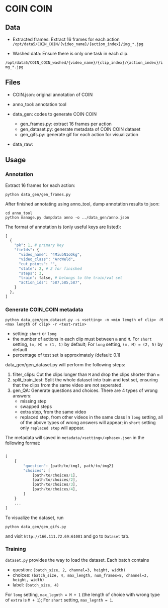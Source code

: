 # COIN COIN

## Data
- Extracted frames:
Extract 16 frames for each action
`/opt/data5/COIN_COIN/{video_name}/{action_index}/img_*.jpg`

- Washed data:
Ensure there is only one task in each clip.

`/opt/data5/COIN_COIN_washed/{video_name}/{clip_index}/{action_index}/img_*.jpg`

## Files
- COIN.json: original annotation of COIN
- anno_tool: annotation tool
- data_gen: codes to generate COIN COIN
	- gen_frames.py: extract 16 frames per action
	- gen_dataset.py: generate metadata of COIN COIN dataset
	- gen_gifs.py: generate gif for each action for visualization

- data_raw: 

## Usage
### Annotation
Extract 16 frames for each action:
```
python data_gen/gen_frames.py
```

After finished annotating using anno_tool, dump annotation results to json:

```
cd anno_tool
python manage.py dumpdata anno -o ../data_gen/anno.json
```

The format of annotation is (only useful keys are listed): 

```python
[
  {
    "pk": 1, # primary key
    "fields": {
      "video_name": "4MiubN1oQkg",
      "video_class": "ArcWeld",
      "cut_points": "",
      "state": 2, # 2 for finished
      "steps": 3,
      "train": false, # belongs to the train/val set
      "action_ids": "587,585,587",
    }
  },
]
```

### Generate COIN_COIN metadata
```
python data_gen/gen_dataset.py -s <setting> -m <min length of clip> -M <max length of clip> -r <test-ratio>
```

- setting: `short` or `long`
- the number of actions in each clip must between `m` and `M`. For `short` setting, `(m, M) = (1, 1)` by default; For `long` setting, `(m, M) = (2, 5)` by default
- percentage of test set is <test-ratio> approximately (default: 0.1)

data_gen/gen_dataset.py will perform the following steps:

1. filter_clips: Cut the clips longer than `M` and drop the clips shorter than `m`
2. split_train_test: Split the whole dataset into train and test set, ensuring that the clips from the same video are not seperated.
3. gen_QA: Generate questions and choices. There are 4 types of wrong answers:
	- missing step
	- swapped steps
	- extra step, from the same video
	- replaced step, from other videos in the same class
In `long` setting, all of the above types of wrong answers will appear; in `short` setting only `replaced step` will appear.

The metadata will saved in `metadata/<setting>/<phase>.json` in the following format:
```python

[
	{
		"question": [path/to/img1, path/to/img2]
		"choices": [
			[path/to/choices/1],
			[path/to/choices/2],
			[path/to/choices/3],
			[path/to/choices/4],
		]
	}
	...
]
```
To visualize the dataset, run
```
python data_gen/gen_gifs.py
```
and visit `http://166.111.72.69:61081` and go to `Dataset` tab.

### Training
`dataset.py` provides the way to load the dataset. Each batch contains 
- question: `(batch_size, 2, channel=3, height, width)`
- choices: `(batch_size, 4, max_length, num_frames=8, channel=3, height, width)`
- label: `(batch_size, 4)`

For `long` setting, `max_legnth = M + 1` (the length of choice with wrong type of `extra` is `M + 1`); For `short` setting, `max_legnth = 1`.
